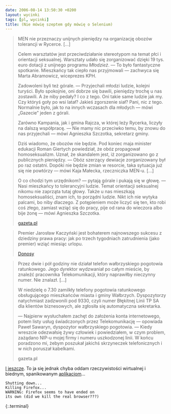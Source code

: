 ```yaml
---
date: 2006-08-14 13:50:30 +0200
layout: wycinki
tags: [pl, wycinki]
title: (Nie mówię szeptem gdy mówię o Selenium)
---
```


> MEN nie przeznaczy unijnych pieniędzy na organizację obozów tolerancji w Rycerce. […]
>
> Celem warsztatów jest przeciwdziałanie stereotypom na temat płci i orientacji seksualnej. Warsztaty udało się zorganizować dzięki 19 tys. euro dotacji z unijnego programu <cite>Młodzież</cite>. — To było fantastyczne spotkanie. Mieszkańcy tak ciepło nas przyjmowali — zachwyca się Marta Abramowicz, wiceprezes KPH.
>
> Zadowoleni byli też górale. — Przyjechali młodzi ludzie, kolejni turyści. Było spokojnie, oni dobrze się bawili, pieniędzy trochę u nas zostawili. A że niby pedały? I co z tego. Oni takie same ludzie jak my. Czy któryś goły po wsi latał? Jakieś zgorszenie siał? Pani, nic z tego. Normalnie było, jak to na innych wczasach dla młodych — mówi „Gazecie” jeden z górali.
>
> Zarówno Kampania, jak i gmina Rajcza, w której leży Rycerka, liczyły na dalszą współpracę. — Nie mamy nic przeciwko temu, by znowu do nas przyjechali — mówi Agnieszka Szczotka, sekretarz gminy.
>
> Dziś wiadomo, że obozów nie będzie. Pod koniec maja minister edukacji Roman Giertych powiedział, że obóz propagował homoseksualizm. Uznał, że skandalem jest, iż zorganizowano go z publicznych pieniędzy. — Obóz szerzący dewiacje zorganizowany był po raz ostatni. Dopóki nie będzie zmian w resorcie, taka sytuacja już się nie powtórzy — mówi Kaja Małecka, rzeczniczka MEN-u. […]
>
> O co chodzi tym urzędnikom? — pytają górale i pukają się w głowę. — Nasi mieszkańcy to tolerancyjni ludzie. Temat orientacji seksualnej nikomu nie zaprząta tutaj głowy. Także u nas mieszkają homoseksualiści, znam ich, to porządni ludzie. Nikt ich nie wytyka palcami, bo niby dlaczego. Z potępieniem może liczyć się ten, kto robi coś złego, zamiast wziąć się do pracy, pije od rana do wieczora albo bije żonę — mówi Agnieszka Szczotka.
>
> [gazeta.pl](http://serwisy.gazeta.pl/kraj/1,34308,3542570.html 'Górale: czemu ten Giertych nie lubi homoseksualistów?')

> Premier Jarosław Kaczyński jest bohaterem najnowszego sukcesu z dziedziny prawa pracy: jak po trzech tygodniach zatrudnienia (jako premier) wziąć miesiąc urlopu.
>
> [Donosy](http://www.fuw.edu.pl/bin/donosy-select?numer=4257 'Dziennik Liberalny')

> Przez dwie i pół godziny nie działał telefon wałbrzyskiego pogotowia ratunkowego. Jego dyrektor wydzwaniał po całym mieście, by znaleźć pracownika Telekomunikacji, który naprawiłby nieczynny numer. Nie znalazł. […]
>
> W niedzielę o 7.30 zamilkły telefony pogotowia ratunkowego obsługującego mieszkańców miasta i gminy Wałbrzych. Dyspozytorzy natychmiast zadzwonili pod 9330, czyli numer Błękitnej Linii TP SA dla klientów biznesowych, ale zgłosiła się automatyczna sekretarka.
>
> — Najpierw wysłuchałem zachęt do założenia konta internetowego, potem listy usług świadczonych przez Telekomunikację — opowiada Paweł Sawaryn, dyspozytor wałbrzyskiego pogotowia. — Kiedy wreszcie odezwałsię żywy człowiek i powiedziałem, w czym problem, zażądano NIP-u mojej firmy i numeru uszkodzonej linii. W końcu poradzono mi, żebym poszukał jakichś skrzyneczek telefonicznych i w nich poruszał kabelkami.
>
> gazeta.pl

[I jeszcze](http://queerpolitik.blogspot.com/2006/08/nagadano-mi.html 'God save the Queer'). To ja się jednak chyba oddam rzeczywistości wirtualnej i biednym, spanikowanym [aplikacjom](http://seleniumhq.org/ 'Selenium moja miłość')…

~~~
Shutting down...
Killing Firefox...
WARNING: Firefox seems to have ended on
its own (did we kill the real browser???)
~~~
{:.terminal}
